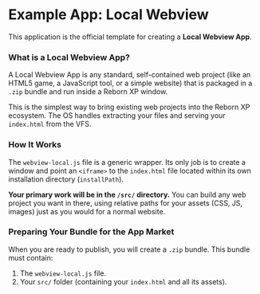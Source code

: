 # Example App: Local Webview

This application is the official template for creating a **Local Webview App**.

### What is a Local Webview App?
A Local Webview App is any standard, self-contained web project (like an HTML5 game, a JavaScript tool, or a simple website) that is packaged in a `.zip` bundle and run inside a Reborn XP window.

This is the simplest way to bring existing web projects into the Reborn XP ecosystem. The OS handles extracting your files and serving your `index.html` from the VFS.

### How It Works
The `webview-local.js` file is a generic wrapper. Its only job is to create a window and point an `<iframe>` to the `index.html` file located within its own installation directory (`installPath`).

**Your primary work will be in the `/src/` directory.** You can build any web project you want in there, using relative paths for your assets (CSS, JS, images) just as you would for a normal website.

### Preparing Your Bundle for the App Market
When you are ready to publish, you will create a `.zip` bundle. This bundle must contain:
1.  The `webview-local.js` file.
2.  Your `src/` folder (containing your `index.html` and all its assets).